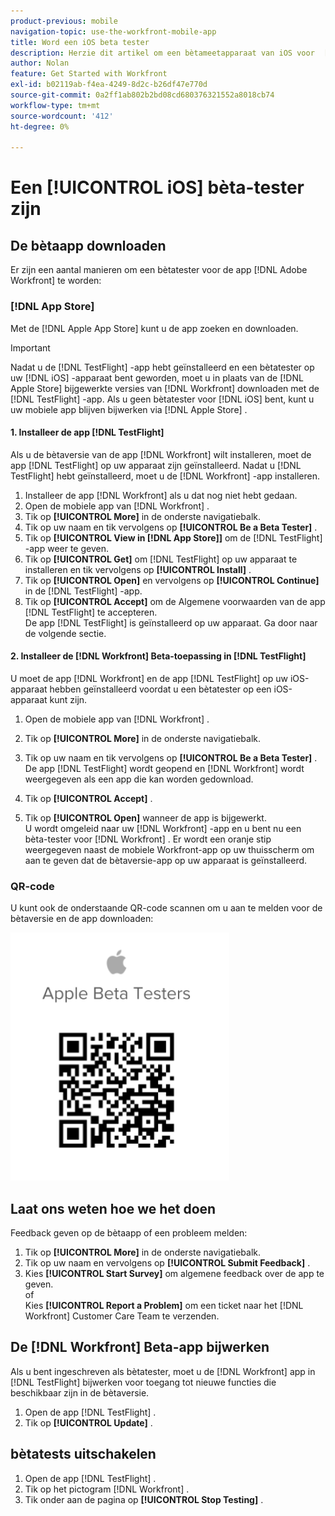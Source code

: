 ```yaml
---
product-previous: mobile
navigation-topic: use-the-workfront-mobile-app
title: Word een iOS beta tester
description: Herzie dit artikel om een bètameetapparaat van iOS voor  [!DNL Adobe Workfront]  mobiele app te worden.
author: Nolan
feature: Get Started with Workfront
exl-id: b02119ab-f4ea-4249-8d2c-b26df47e770d
source-git-commit: 0a2ff1ab802b2bd08cd680376321552a8018cb74
workflow-type: tm+mt
source-wordcount: '412'
ht-degree: 0%

---
```


# Een [!UICONTROL iOS] bèta-tester zijn

## De bètaapp downloaden

Er zijn een aantal manieren om een bètatester voor de app [!DNL Adobe Workfront] te worden:

### [!DNL App Store]

Met de [!DNL Apple App Store] kunt u de app zoeken en downloaden.

>[!IMPORTANT]
>
>Nadat u de [!DNL TestFlight] -app hebt geïnstalleerd en een bètatester op uw [!DNL iOS] -apparaat bent geworden, moet u in plaats van de [!DNL Apple Store] bijgewerkte versies van [!DNL Workfront] downloaden met de [!DNL TestFlight] -app. Als u geen bètatester voor [!DNL iOS] bent, kunt u uw mobiele app blijven bijwerken via [!DNL Apple Store] .

#### 1. Installeer de app [!DNL TestFlight]

Als u de bètaversie van de app [!DNL Workfront] wilt installeren, moet de app [!DNL TestFlight] op uw apparaat zijn geïnstalleerd. Nadat u [!DNL TestFlight] hebt geïnstalleerd, moet u de [!DNL Workfront] -app installeren.

1. Installeer de app [!DNL Workfront] als u dat nog niet hebt gedaan.
1. Open de mobiele app van [!DNL Workfront] .
1. Tik op **[!UICONTROL More]** in de onderste navigatiebalk.
1. Tik op uw naam en tik vervolgens op **[!UICONTROL Be a Beta Tester]** .
1. Tik op **[!UICONTROL View in [!DNL App Store]]** om de [!DNL TestFlight] -app weer te geven.
1. Tik op **[!UICONTROL Get]** om [!DNL TestFlight] op uw apparaat te installeren en tik vervolgens op **[!UICONTROL Install]** .
1. Tik op **[!UICONTROL Open]** en vervolgens op **[!UICONTROL Continue]** in de [!DNL TestFlight] -app.
1. Tik op **[!UICONTROL Accept]** om de Algemene voorwaarden van de app [!DNL TestFlight] te accepteren.\
   De app [!DNL TestFlight] is geïnstalleerd op uw apparaat. Ga door naar de volgende sectie.

#### 2. Installeer de [!DNL Workfront] Beta-toepassing in [!DNL TestFlight]

U moet de app [!DNL Workfront] en de app [!DNL TestFlight] op uw iOS-apparaat hebben geïnstalleerd voordat u een bètatester op een iOS-apparaat kunt zijn.

1. Open de mobiele app van [!DNL Workfront] .
1. Tik op **[!UICONTROL More]** in de onderste navigatiebalk.
1. Tik op uw naam en tik vervolgens op **[!UICONTROL Be a Beta Tester]** .\
   De app [!DNL TestFlight] wordt geopend en [!DNL Workfront] wordt weergegeven als een app die kan worden gedownload.

1. Tik op **[!UICONTROL Accept]** .
1. Tik op **[!UICONTROL Open]** wanneer de app is bijgewerkt.\
   U wordt omgeleid naar uw [!DNL Workfront] -app en u bent nu een bèta-tester voor [!DNL Workfront] . Er wordt een oranje stip weergegeven naast de mobiele Workfront-app op uw thuisscherm om aan te geven dat de bètaversie-app op uw apparaat is geïnstalleerd.

### QR-code

U kunt ook de onderstaande QR-code scannen om u aan te melden voor de bètaversie en de app downloaden:

![&#x200B; QR van iOS code &#x200B;](assets/ios-qr-code-350x397.png)

## Laat ons weten hoe we het doen

Feedback geven op de bètaapp of een probleem melden:

1. Tik op **[!UICONTROL More]** in de onderste navigatiebalk.
1. Tik op uw naam en vervolgens op **[!UICONTROL Submit Feedback]** .
1. Kies **[!UICONTROL Start Survey]** om algemene feedback over de app te geven.\
   of\
   Kies **[!UICONTROL Report a Problem]** om een ticket naar het [!DNL Workfront] Customer Care Team te verzenden.

## De [!DNL Workfront] Beta-app bijwerken

Als u bent ingeschreven als bètatester, moet u de [!DNL Workfront] app in [!DNL TestFlight] bijwerken voor toegang tot nieuwe functies die beschikbaar zijn in de bètaversie.

1. Open de app [!DNL TestFlight] .
1. Tik op **[!UICONTROL Update]** .

## bètatests uitschakelen

1. Open de app [!DNL TestFlight] .
1. Tik op het pictogram [!DNL Workfront] .
1. Tik onder aan de pagina op **[!UICONTROL Stop Testing]** .
